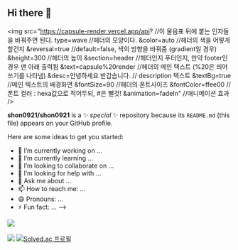 ## Hi there 👋
<img 
src="https://capsule-render.vercel.app/api? //이 물음표 뒤에 붙는 인자들을 바꿔주면 된다.
type=wave	//헤더의 모양이다.
&color=auto	//헤더의 색을 어떻게 할건지 
&reversal=true //default=false, 색의 방향을 바꿔줌 (gradient일 경우)
&height=300	//헤더의 높이
&section=header	//헤더인지 푸터인지, 만약 footer인 경우 맨 아래 출력됨
&text=capsule%20render	   //헤더의 메인 텍스트 (%20은 띄어쓰기를 나타냄)
&desc=안녕하세요 반갑습니다. // description 텍스트
&textBg=true	//메인 텍스트의 배경화면
&fontSize=90 	//헤더의 폰트사이즈
&fontColor=ffee00  //폰트 컬러 : hexa값으로 적어두되, #은 뺄것!
&animation=fadeIn" //애니메이션 효과
/>

**shon0921/shon0921** is a ✨ _special_ ✨ repository because its `README.md` (this file) appears on your GitHub profile.

Here are some ideas to get you started:

- 🔭 I’m currently working on ...
- 🌱 I’m currently learning ...
- 👯 I’m looking to collaborate on ...
- 🤔 I’m looking for help with ...
- 💬 Ask me about ...
- 📫 How to reach me: ...
- 😄 Pronouns: ...
- ⚡ Fun fact: ...
-->
  
<img src="https://github-readme-stats.vercel.app/api/top-langs/?username=shon0921&layout=compact"><br><br>
<img src="https://github-readme-stats.vercel.app/api?username=shon0921&show_icons=true">
[![Solved.ac
프로필](http://mazassumnida.wtf/api/v2/generate_badge?boj=shon0921)](https://solved.ac/shon0921)
